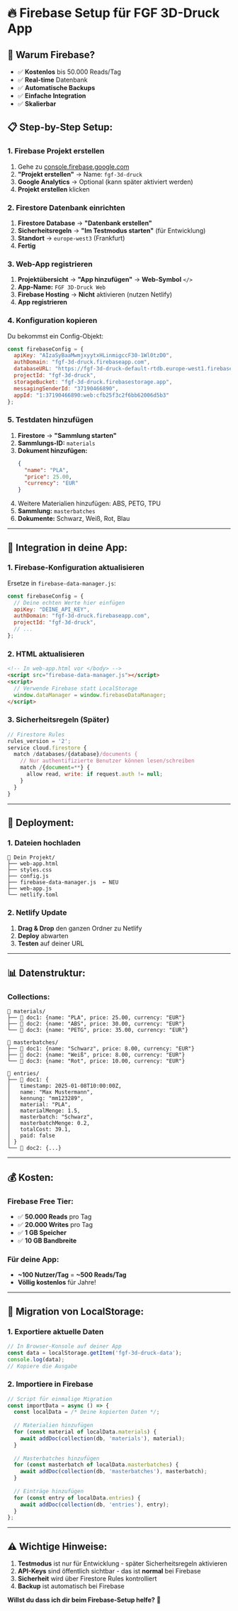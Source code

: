 # 🔥 Firebase Setup für FGF 3D-Druck App

## 🎯 **Warum Firebase?**
- ✅ **Kostenlos** bis 50.000 Reads/Tag
- ✅ **Real-time** Datenbank
- ✅ **Automatische Backups**
- ✅ **Einfache Integration**
- ✅ **Skalierbar**

## 📋 **Step-by-Step Setup:**

### **1. Firebase Projekt erstellen**
1. Gehe zu [console.firebase.google.com](https://console.firebase.google.com)
2. **"Projekt erstellen"** → Name: `fgf-3d-druck`
3. **Google Analytics** → Optional (kann später aktiviert werden)
4. **Projekt erstellen** klicken

### **2. Firestore Datenbank einrichten**
1. **Firestore Database** → **"Datenbank erstellen"**
2. **Sicherheitsregeln** → **"Im Testmodus starten"** (für Entwicklung)
3. **Standort** → `europe-west3` (Frankfurt)
4. **Fertig**

### **3. Web-App registrieren**
1. **Projektübersicht** → **"App hinzufügen"** → **Web-Symbol** `</>`
2. **App-Name:** `FGF 3D-Druck Web`
3. **Firebase Hosting** → **Nicht** aktivieren (nutzen Netlify)
4. **App registrieren**

### **4. Konfiguration kopieren**
Du bekommst ein Config-Objekt:
```javascript
const firebaseConfig = {
  apiKey: "AIzaSyBaaMwmjxyytxHLinmigccF30-1Wl0tzD0",
  authDomain: "fgf-3d-druck.firebaseapp.com",
  databaseURL: "https://fgf-3d-druck-default-rtdb.europe-west1.firebasedatabase.app",
  projectId: "fgf-3d-druck",
  storageBucket: "fgf-3d-druck.firebasestorage.app",
  messagingSenderId: "37190466890",
  appId: "1:37190466890:web:cfb25f3c2f6bb62006d5b3"
};
```

### **5. Testdaten hinzufügen**
1. **Firestore** → **"Sammlung starten"**
2. **Sammlungs-ID:** `materials`
3. **Dokument hinzufügen:**
   ```json
   {
     "name": "PLA",
     "price": 25.00,
     "currency": "EUR"
   }
   ```
4. Weitere Materialien hinzufügen: ABS, PETG, TPU
5. **Sammlung:** `masterbatches`
6. **Dokumente:** Schwarz, Weiß, Rot, Blau

---

## 🔧 **Integration in deine App:**

### **1. Firebase-Konfiguration aktualisieren**
Ersetze in `firebase-data-manager.js`:
```javascript
const firebaseConfig = {
  // Deine echten Werte hier einfügen
  apiKey: "DEINE_API_KEY",
  authDomain: "fgf-3d-druck.firebaseapp.com",
  projectId: "fgf-3d-druck",
  // ...
};
```

### **2. HTML aktualisieren**
```html
<!-- In web-app.html vor </body> -->
<script src="firebase-data-manager.js"></script>
<script>
  // Verwende Firebase statt LocalStorage
  window.dataManager = window.firebaseDataManager;
</script>
```

### **3. Sicherheitsregeln (Später)**
```javascript
// Firestore Rules
rules_version = '2';
service cloud.firestore {
  match /databases/{database}/documents {
    // Nur authentifizierte Benutzer können lesen/schreiben
    match /{document=**} {
      allow read, write: if request.auth != null;
    }
  }
}
```

---

## 🚀 **Deployment:**

### **1. Dateien hochladen**
```
📁 Dein Projekt/
├── web-app.html
├── styles.css
├── config.js
├── firebase-data-manager.js  ← NEU
├── web-app.js
└── netlify.toml
```

### **2. Netlify Update**
1. **Drag & Drop** den ganzen Ordner zu Netlify
2. **Deploy** abwarten
3. **Testen** auf deiner URL

---

## 📊 **Datenstruktur:**

### **Collections:**
```
📁 materials/
├── 📄 doc1: {name: "PLA", price: 25.00, currency: "EUR"}
├── 📄 doc2: {name: "ABS", price: 30.00, currency: "EUR"}
└── 📄 doc3: {name: "PETG", price: 35.00, currency: "EUR"}

📁 masterbatches/
├── 📄 doc1: {name: "Schwarz", price: 8.00, currency: "EUR"}
├── 📄 doc2: {name: "Weiß", price: 8.00, currency: "EUR"}
└── 📄 doc3: {name: "Rot", price: 10.00, currency: "EUR"}

📁 entries/
├── 📄 doc1: {
│   timestamp: 2025-01-08T10:00:00Z,
│   name: "Max Mustermann",
│   kennung: "mm123289",
│   material: "PLA",
│   materialMenge: 1.5,
│   masterbatch: "Schwarz",
│   masterbatchMenge: 0.2,
│   totalCost: 39.1,
│   paid: false
│ }
└── 📄 doc2: {...}
```

---

## 💰 **Kosten:**

### **Firebase Free Tier:**
- ✅ **50.000 Reads** pro Tag
- ✅ **20.000 Writes** pro Tag
- ✅ **1 GB Speicher**
- ✅ **10 GB Bandbreite**

### **Für deine App:**
- **~100 Nutzer/Tag** = **~500 Reads/Tag**
- **Völlig kostenlos** für Jahre!

---

## 🔄 **Migration von LocalStorage:**

### **1. Exportiere aktuelle Daten**
```javascript
// In Browser-Konsole auf deiner App
const data = localStorage.getItem('fgf-3d-druck-data');
console.log(data);
// Kopiere die Ausgabe
```

### **2. Importiere in Firebase**
```javascript
// Script für einmalige Migration
const importData = async () => {
  const localData = /* Deine kopierten Daten */;
  
  // Materialien hinzufügen
  for (const material of localData.materials) {
    await addDoc(collection(db, 'materials'), material);
  }
  
  // Masterbatches hinzufügen
  for (const masterbatch of localData.masterbatches) {
    await addDoc(collection(db, 'masterbatches'), masterbatch);
  }
  
  // Einträge hinzufügen
  for (const entry of localData.entries) {
    await addDoc(collection(db, 'entries'), entry);
  }
};
```

---

## ⚠️ **Wichtige Hinweise:**

1. **Testmodus** ist nur für Entwicklung - später Sicherheitsregeln aktivieren
2. **API-Keys** sind öffentlich sichtbar - das ist **normal** bei Firebase
3. **Sicherheit** wird über Firestore Rules kontrolliert
4. **Backup** ist automatisch bei Firebase

**Willst du dass ich dir beim Firebase-Setup helfe?** 🚀
